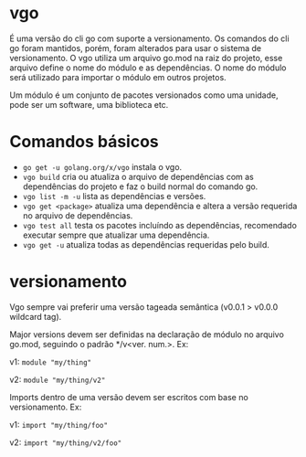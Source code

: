 # vgo

É uma versão do cli go com suporte a versionamento. Os comandos do cli go foram mantidos, porém, foram alterados para usar o sistema de versionamento. O vgo utiliza um arquivo go.mod na raiz do projeto, esse arquivo define o nome do módulo e as dependências. O nome do módulo será utilizado para importar o módulo em outros projetos.

Um módulo é um conjunto de pacotes versionados como uma unidade, pode ser um software, uma biblioteca etc.

# Comandos básicos
*  `go get -u golang.org/x/vgo` instala o vgo.
*  `vgo build` cria ou atualiza o arquivo de dependências com as dependências do projeto e faz o build normal do comando go.
*  `vgo list -m -u` lista as dependências e versões.
*  `vgo get <package>` atualiza uma dependência e altera a versão requerida no arquivo de dependências.
*  `vgo test all` testa os pacotes incluíndo as dependências, recomendado executar sempre que atualizar uma dependência.
*  `vgo get -u` atualiza todas as dependências requeridas pelo build.

# versionamento

Vgo sempre vai preferir uma versão tageada semântica (v0.0.1 > v0.0.0 wildcard tag).

Major versions devem ser definidas na declaração de módulo no arquivo go.mod, seguindo o padrão */v<ver. num.>. Ex:

v1: `module "my/thing"`

v2: `module "my/thing/v2"`

Imports dentro de uma versão devem ser escritos com base no versionamento. Ex:

v1: `import "my/thing/foo"`

v2: `import "my/thing/v2/foo"`

